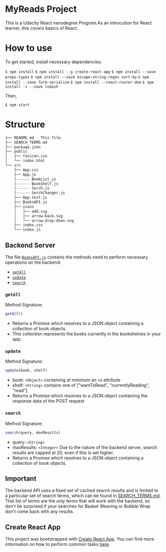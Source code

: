# MyReads Project

This is a Udacity React nanodegree Program.As an introcution for React learner, this covers basics of React.

# How to use

To get started, install necessary dependencies:

`$ npm install`
`$ npm install --g create-react-app`
`$ npm install --save props-types`
`$ npm install --save escape-string-regex sort-by`
`$ npm install --save form-serialize`
`$ npm install --react-router-dom`
`$ npm install -i --save lodash`

Then,

`$ npm start`

# Structure

```bash
├── README.md - This file.
├── SEARCH_TERMS.md 
├── package.json 
├── public
│   ├── favicon.ico
│   └── index.html 
└── src
    ├── App.css 
    ├── App.js
    |------ BookList.js
    |------ BookShelf.js
    |------ Serch.js
    |------ SerchChanger.js
    ├── App.test.js 
    ├── BooksAPI.js 
    ├── icons 
    │   ├── add.svg
    │   ├── arrow-back.svg
    │   └── arrow-drop-down.svg
    ├── index.css 
    └── index.js 
```


## Backend Server

The file [`BooksAPI.js`](src/BooksAPI.js) contains the methods need to perform necessary operations on the backend:

* [`getAll`](#getall)
* [`update`](#update)
* [`search`](#search)

### `getAll`

Method Signature:

```js
getAll()
```

* Returns a Promise which resolves to a JSON object containing a collection of book objects.
* This collection represents the books currently in the bookshelves in your app.

### `update`

Method Signature:

```js
update(book, shelf)
```

* book: `<Object>` containing at minimum an `id` attribute
* shelf: `<String>` contains one of ["wantToRead", "currentlyReading", "read"]  
* Returns a Promise which resolves to a JSON object containing the response data of the POST request

### `search`

Method Signature:

```js
search(query, maxResults)
```

* query: `<String>`
* maxResults: `<Integer>` Due to the nature of the backend server, search results are capped at 20, even if this is set higher.
* Returns a Promise which resolves to a JSON object containing a collection of book objects.


## Important
The backend API uses a fixed set of cached search results and is limited to a particular set of search terms, which can be found in [SEARCH_TERMS.md](SEARCH_TERMS.md). That list of terms are the _only_ terms that will work with the backend, so don't be surprised if your searches for Basket Weaving or Bubble Wrap don't come back with any results.

## Create React App

This project was bootstrapped with [Create React App](https://github.com/facebookincubator/create-react-app). You can find more information on how to perform common tasks [here](https://github.com/facebookincubator/create-react-app/blob/master/packages/react-scripts/template/README.md).
